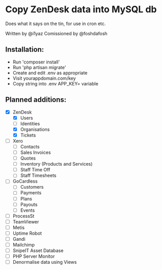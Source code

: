 # Copy ZenDesk data into MySQL db

Does what it says on the tin, for use in cron etc.

Written by @i1yaz
Comissioned by @foshdafosh

## Installation:
* Run 'composer install'
* Run 'php artisan migrate'
* Create and edit .env as appropriate
* Visit yourappdomain.com/key
* Copy string into .env APP_KEY= variable

## Planned additions:
- [x] ZenDesk
    - [x] Users
    - [ ] Identities
    - [x] Organisations
    - [x] Tickets
- [ ] Xero
    - [ ] Contacts
    - [ ] Sales Invoices
    - [ ] Quotes
    - [ ] Inventory (Products and Services)
    - [ ] Staff Time Off
    - [ ] Staff Timesheets
- [ ] GoCardless
    - [ ] Customers
    - [ ] Payments
    - [ ] Plans
    - [ ] Payouts
    - [ ] Events
- [ ] ProcessSt
- [ ] TeamViewer
- [ ] Metis
- [ ] Uptime Robot
- [ ] Gandi
- [ ] Mailchimp
- [ ] SnipeIT Asset Database
- [ ] PHP Server Monitor
- [ ] Denormalise data using Views 
